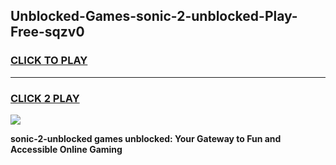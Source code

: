 
## Unblocked-Games-sonic-2-unblocked-Play-Free-sqzv0
<h3>
<a href="https://premium76.site?title=sonic-2-unblocked&ref=10A">CLICK TO PLAY</a></h3>
<hr>

<h3>
<a href="https://premium76.site?title=sonic-2-unblocked&ref=10A">CLICK 2 PLAY</a>
  
</h3>

<a href="https://premium76.site?title=sonic-2-unblocked&ref=10A"><img src="https://clearcache.store/games.png"></a>


**sonic-2-unblocked games unblocked: Your Gateway to Fun and Accessible Online Gaming**

